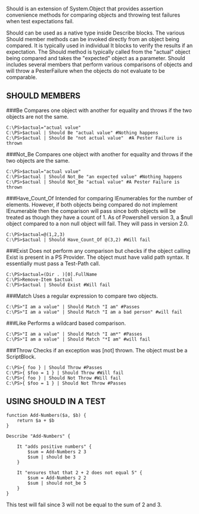 Should is an extension of System.Object that provides assertion convenience methods for comparing objects and throwing test failures when test expectations fail.

Should can be used as a native type inside Describe blocks. The various Should member methods can be invoked 
directly from an object being compared. It is typically used in individual It blocks to verify the results if an expectation. The Should method is typically called from the "actual" object being compared and takes the "expected" object as a parameter. Should includes several members that perform various comparisons of objects and will throw a PesterFailure when the objects do not evaluate to be comparable.

SHOULD MEMBERS
--------------
###Be
Compares one object with another for equality and throws if the two objects are not the same.

    C:\PS>$actual="actual value"
    C:\PS>$actual | Should Be "actual value" #Nothing happens
    C:\PS>$actual | Should Be "not actual value"  #A Pester Failure is thrown

###Not_Be
Compares one object with another for equality and throws if the two objects are the same.

    C:\PS>$actual="actual value"
    C:\PS>$actual | Should Not_Be "an expected value" #Nothing happens
    C:\PS>$actual | Should Not_Be "actual value" #A Pester Failure is thrown


###Have_Count_Of
Intended for comparing IEnumerables for the number of elements. However, if both objects being compared do not implement IEnumerable then the comparison will pass since both objects will be treated as though they 		have a count of 1. As of Powershell version 3, a $null object compared to a non null object will fail. They will pass in version 2.0.

    C:\PS>$actual=@(1,2,3)
    C:\PS>$actual | Should Have_Count_Of @(3,2) #Will fail

###Exist
Does not perform any comparison but checks if the object calling Exist is present in a PS Provider. The object must have valid path syntax. It essentially must pass a Test-Path call.

    C:\PS>$actual=(Dir . )[0].FullName
    C:\PS>Remove-Item $actual
    C:\PS>$actual | Should Exist #Will fail

###Match
Uses a regular expression to compare two objects.

    C:\PS>"I am a value" | Should Match "I am" #Passes
    C:\PS>"I am a value" | Should Match "I am a bad person" #will fail

###Like
Performs a wildcard based comparison.

    C:\PS>"I am a value" | Should Match "I am*" #Passes
    C:\PS>"I am a value" | Should Match "*I am" #will fail

###Throw
Checks if an exception was [not] thrown. The object must be a ScriptBlock.

    C:\PS>{ foo } | Should Throw #Passes
    C:\PS>{ $foo = 1 } | Should Throw #Will fail
    C:\PS>{ foo } | Should Not Throw #Will fail
    C:\PS>{ $foo = 1 } | Should Not Throw #Passes

USING SHOULD IN A TEST
----------------------

	function Add-Numbers($a, $b) {
	    return $a + $b
	}

	Describe "Add-Numbers" {

	    It "adds positive numbers" {
	        $sum = Add-Numbers 2 3
	        $sum | should be 3
	    }
            
        It "ensures that that 2 + 2 does not equal 5" {
	        $sum = Add-Numbers 2 2
	        $sum | should not_be 5
	    }
	}

This test will fail since 3 will not be equal to the sum of 2 and 3.